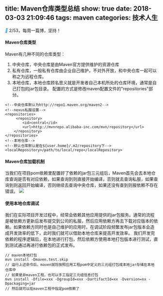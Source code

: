 title: Maven仓库类型总结
show: true
date: 2018-03-03 21:09:46
tags: maven
categories: 技术人生
---
<i class="iconfont" style="color: #1296db">&#xe65d;</i>  2/53，每周一篇博，坚持！

#### Maven仓库类型
Maven有几种不同的仓库类型：
1. 中央仓库，中央仓库是由Maven官方提供维护的资源仓库
2. 私有仓库，一般私有仓库由企业自己维护，不对外开放，和中央仓库一起可以称之为远程仓库。
3. 本地仓库，本地仓库顾名思义就是开发者自己本机所处的仓库环境，通常是自己打包的jar包目录。
配置的方式是修改maven配置文件的"repositories"部分。
```
<!--中央仓库默认为http://repo1.maven.org/maven2-->
<!--nexus私服设置-->
<repositories>
	 <repository>
		<id>central</id>
		<url>http://mvnrepo.alibaba-inc.com/mvn/repository</url>
	</repository>
</repositories>
<!--本地仓库-->
<!--默认仓库默认是在${user.home}/.m2/repository下-->
<localRepository>/path/to/local/repo</localRepository>
```

<!--more-->

#### Maven仓库加载机制
当我们在项目pom依赖里配置好了依赖的jar包三元组后，Maven首先会去本地仓库查询是否有对应依赖，如果查询到则直接开始编译，否则就去查询私服，如果查询到则返回开始编译，否则继续去查询中央仓库，如果还没有查到则报依赖不存在错误。
![](http://wx4.sinaimg.cn/mw690/62d95157gy1fp00ndn1y3j20hs06z0tc.jpg)

#### 使用本地仓库调试
我们在实际项目开发过程中，经常会依赖其他应用提供的jar包服务。通常的流程是被依赖方更新后发布提交到公司的私服，然后应用依赖方再去下载对应版本的依赖。如果依赖方同时也是自己维护的应用时，在调试阶段频繁发布jar包版本会造成开发效率的低下，此时我们就可以借助本地仓库来提高开发效率。
我们开发完依赖的程序逻辑后，在本地进行打包，然后依赖方使用本地打包版本进行测试，直到测试通过再进行依赖包的正式发布。
```
// maven本地打包
mvn install -Dmaven.test.skip
// 运行上述命令后，maven就将按照应用工程pom中定义的三元组打包成本地jar存储在本地仓库中
// 如果是非maven工程，也可以手工指定三元组信息打包
mvn install -Dfile=xxx -DgroupId=xxx -DartifactId=xx -Dversion=xx -Dpackaging=jar
// 然后就可以在maven工程中指定pom依赖了
```


